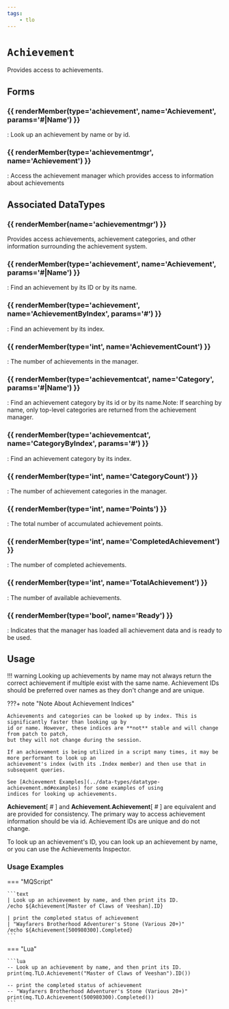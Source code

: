 ```yaml
---
tags:
    - tlo
---
```

# `Achievement`

Provides access to achievements.

## Forms

### {{ renderMember(type='achievement', name='Achievement', params='#|Name') }} 

:   Look up an achievement by name or by id.

### {{ renderMember(type='achievementmgr', name='Achievement') }} 

:   Access the achievement manager which provides access to information about achievements


## Associated DataTypes

### {{ renderMember(name='achievementmgr') }} 

Provides access achievements, achievement categories, and other information surrounding the achievement system.

### {{ renderMember(type='achievement', name='Achievement', params='#|Name') }} 

:   Find an achievement by its ID or by its name.

### {{ renderMember(type='achievement', name='AchievementByIndex', params='#') }} 

:   Find an achievement by its index.

### {{ renderMember(type='int', name='AchievementCount') }} 

:   The number of achievements in the manager.

### {{ renderMember(type='achievementcat', name='Category', params='#|Name') }} 

:   Find an achievement category by its id or by its name.Note: If searching by name, only top-level categories are returned from the achievement manager.

### {{ renderMember(type='achievementcat', name='CategoryByIndex', params='#') }} 

:   Find an achievement category by its index.

### {{ renderMember(type='int', name='CategoryCount') }} 

:   The number of achievement categories in the manager.

### {{ renderMember(type='int', name='Points') }} 

:   The total number of accumulated achievement points.

### {{ renderMember(type='int', name='CompletedAchievement') }} 

:   The number of completed achievements.

### {{ renderMember(type='int', name='TotalAchievement') }} 

:   The number of available achievements.

### {{ renderMember(type='bool', name='Ready') }} 

:   Indicates that the manager has loaded all achievement data and is ready to be used.



## Usage

!!! warning
    Looking up achievements by name may not always return the correct achievement if multiple exist with the same name. Achievement IDs should
    be preferred over names as they don't change and are unique.

???+ note "Note About Achievement Indices"

    Achievements and categories can be looked up by index. This is significantly faster than looking up by
    id or name. However, these indices are **not** stable and will change from patch to patch,
    but they will not change during the session.

    If an achievement is being utilized in a script many times, it may be more performant to look up an
    achievement's index (with its .Index member) and then use that in subsequent queries.

    See [Achievement Examples](../data-types/datatype-achievement.md#examples) for some examples of using
    indices for looking up achievements.


**Achievement**[ _#_ ] and **Achievement.Achievement**[ _#_ ] are equivalent and are provided for consistency. The primary way to access achievement information should be via id. Achievement IDs are unique and do not change.

To look up an achievement's ID, you can look up an achievement by name, or you can use the Achievements Inspector.


### Usage Examples

=== "MQScript"

    ```text
    | Look up an achievement by name, and then print its ID.
    /echo ${Achievement[Master of Claws of Veeshan].ID}

    | print the completed status of achievement
    | "Wayfarers Brotherhood Adventurer's Stone (Various 20+)"
    /echo ${Achievement[500980300].Completed}
    ```

=== "Lua"

    ```lua
    -- Look up an achievement by name, and then print its ID.
    print(mq.TLO.Achievement("Master of Claws of Veeshan").ID())

    -- print the completed status of achievement
    -- "Wayfarers Brotherhood Adventurer's Stone (Various 20+)"
    print(mq.TLO.Achievement(500980300).Completed())
    ```
[int]: ../data-types/datatype-int.md
[bool]: ../data-types/datatype-bool.md
[achievement]: ../data-types/datatype-achievement.md
[achievementcat]: ../data-types/datatype-achievementcat.md
[bandolieritem]: #bandolieritem-datatype
[achievementmgr]: #achievementmgr-type

